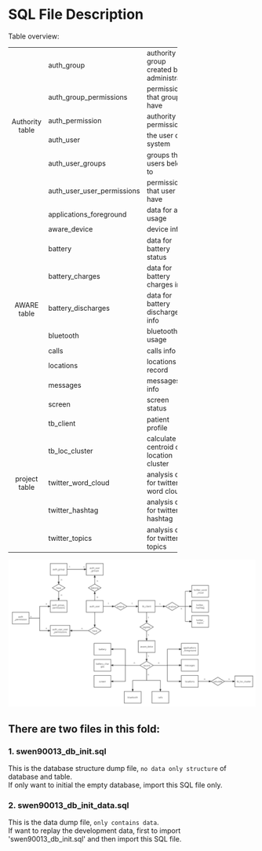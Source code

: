 # SQL File Description
Table overview:
 <table class="relative-table wrapped confluenceTable stickyTableHeaders" style="width: 68.4381%; padding: 0px;" resolved="">
    <thead class="tableFloatingHeaderOriginal" style="position: static; margin-top: 0px; left: 345.989px; z-index: 3; width: 971px; top: 40px;">
    </thead>
    <thead class="tableFloatingHeader" style="display: none;"><tr>
      <th class="confluenceTh"><br></th><th class="confluenceTh">Table Name</th>
      <th class="confluenceTh">Comment</th>
    </tr>
    </thead>
    <colgroup>
      <col style="width: 21.6118%;">
      <col style="width: 45.5946%;">
      <col style="width: 32.7994%;">
    </colgroup>
    <tbody>
    <tr>
      <td style="text-align: center;" rowspan="6" class="confluenceTd">Authority table</td>
      <td colspan="1" class="confluenceTd">auth_group</td>
      <td colspan="1" class="confluenceTd">authority group created by administrator</td>
    </tr>
    <tr>
      <td colspan="1" class="confluenceTd">auth_group_permissions</td>
      <td colspan="1" class="confluenceTd">permissions that groups have&nbsp;</td>
    </tr>
    <tr>
      <td colspan="1" class="confluenceTd">auth_permission</td>
      <td colspan="1" class="confluenceTd">authority permissions</td>
    </tr>
    <tr>
      <td colspan="1" class="confluenceTd">auth_user</td>
      <td colspan="1" class="confluenceTd">the user of system</td>
    </tr>
    <tr>
      <td colspan="1" class="confluenceTd">auth_user_groups</td>
      <td colspan="1" class="confluenceTd">groups that users belong to</td>
    </tr>
    <tr>
      <td colspan="1" class="confluenceTd">auth_user_user_permissions</td>
      <td colspan="1" class="confluenceTd">permissions that user have</td>
    </tr>
    <tr>
      <td style="text-align: center;" rowspan="10" class="confluenceTd">AWARE table</td>
      <td class="confluenceTd">applications_foreground</td>
      <td class="confluenceTd">data for app usage</td>
    </tr>
    <tr>
      <td class="confluenceTd">aware_device</td>
      <td class="confluenceTd">device info</td>
    </tr>
    <tr>
      <td class="confluenceTd">battery</td>
      <td class="confluenceTd">data for battery status</td>
    </tr>
    <tr>
      <td colspan="1" class="confluenceTd">battery_charges</td>
      <td colspan="1" class="confluenceTd">data for battery charges info</td>
    </tr>
    <tr>
      <td colspan="1" class="confluenceTd">battery_discharges</td>
      <td colspan="1" class="confluenceTd">data for battery discharges info</td>
    </tr>
    <tr>
      <td colspan="1" class="confluenceTd">bluetooth</td>
      <td colspan="1" class="confluenceTd">bluetooth usage</td>
    </tr>
    <tr>
      <td colspan="1" class="confluenceTd">calls</td>
      <td colspan="1" class="confluenceTd">calls info</td>
    </tr>
    <tr>
      <td colspan="1" class="confluenceTd">locations</td>
      <td colspan="1" class="confluenceTd">locations record</td>
    </tr>
    <tr>
      <td colspan="1" class="confluenceTd">messages</td>
      <td colspan="1" class="confluenceTd">messages info</td>
    </tr>
    <tr>
      <td colspan="1" class="confluenceTd">screen</td>
      <td colspan="1" class="confluenceTd">screen status</td>
    </tr>
    <tr>
      <td style="text-align: center;" rowspan="6" class="confluenceTd">project table</td>
      <td colspan="1" class="confluenceTd">tb_client</td>
      <td colspan="1" class="confluenceTd">patient profile</td>
    </tr>
    <tr>
      <td colspan="1" class="confluenceTd">tb_loc_cluster</td>
      <td colspan="1" class="confluenceTd">calculate the centroid of location cluster</td>
    </tr>
    <tr>
      <td colspan="1" class="confluenceTd">twitter_word_cloud</td>
      <td colspan="1" class="confluenceTd">analysis data for twitter word cloud</td>
    </tr>
    <tr>
      <td colspan="1" class="confluenceTd">twitter_hashtag</td>
      <td colspan="1" class="confluenceTd">analysis data for twitter hashtag</td>
    </tr>
    <tr>
      <td colspan="1" class="confluenceTd">twitter_topics</td>
      <td colspan="1" class="confluenceTd">analysis data for twitter topics</td>
    </tr>
    </tbody>
  </table>

![image](/backend/DataBase/image.png)

## There are two files in this fold:

### 1. swen90013_db_init.sql
This is the database structure dump file, `no data only structure` of database and table.<br>
If only want to initial the empty database, import this SQL file only.
  
### 2. swen90013_db_init_data.sql
 This is the data dump file, `only contains data`.<br>
If want to replay the development data, first to import 'swen90013_db_init.sql' and then import this SQL file.

